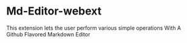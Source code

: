 # Md-Editor-webext
This extension lets the user perform various simple operations With A Github Flavored Markdown Editor
